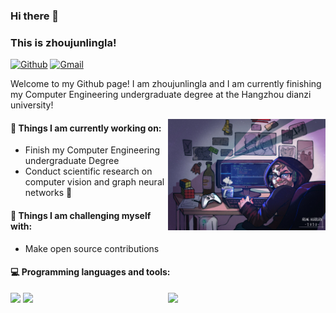 ### Hi there 👋 
### This is zhoujunlingla!

[![Github](https://img.shields.io/badge/-Github-000?style=flat&logo=Github&logoColor=white)](https://github.com/zhoujunlingla)
[![Gmail](https://img.shields.io/badge/-Gmail-c14438?style=flat&logo=Gmail&logoColor=white)](mailto:zhoujunlingla@gmail.com)

Welcome to my Github page! I am zhoujunlingla and I am currently finishing my Computer Engineering undergraduate degree at the Hangzhou dianzi university!  

<img align="right" alt="img" src="https://github.com/FernandoRoldan93/FernandoRoldan93/blob/master/cover_image.jpg" width="50%" height="auto" />


#### 🌱 Things I am currently working on: 
- Finish my Computer Engineering undergraduate Degree  
- Conduct scientific research on computer vision and graph neural networks 🚀

#### :muscle: Things I am challenging myself with:
- Make open source contributions

#### :computer: Programming languages and tools: 
<p>
	<img width="50%" align="right" src="https://github-readme-stats.vercel.app/api?username=zhoujunlingla&show_icons=true&hide_border=true" />

<code><img width="10%" src="https://www.vectorlogo.zone/logos/python/python-ar21.svg"></code>
<code><img width="10%" src="https://www.vectorlogo.zone/logos/git-scm/git-scm-ar21.svg"></code>
</p>

